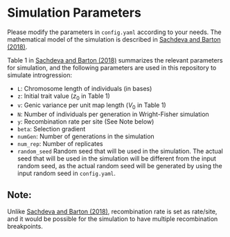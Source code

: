 # Simulation Parameters

Please modify the parameters in `config.yaml` according to your needs. The mathematical model of the simulation is described in [Sachdeva and Barton (2018)](https://doi.org/10.1534/genetics.118.301018).

Table 1 in [Sachdeva and Barton (2018)](https://doi.org/10.1534/genetics.118.301018) summarizes the relevant parameters for simulation, and the following parameters are used in this repository to simulate introgression:

- `L`: Chromosome length of individuals (in bases)
- `z`: Initial trait value ($z_0$ in Table 1)
- `v`: Genic variance per unit map length ($V_0$ in Table 1)
- `N`: Number of individuals per generation in Wright-Fisher simulation
- `y`: Recombination rate per site (See Note below)
- `beta`: Selection gradient
- `numGen`: Number of generations in the simulation
- `num_rep`: Number of replicates
- `random_seed` Random seed that will be used in the simulation. The actual seed that will be used in the simulation will be different from the input random seed, as the actual random seed will be generated by using the input random seed in `config.yaml`.

## Note:

Unlike [Sachdeva and Barton (2018)](https://doi.org/10.1534/genetics.118.301018), recombination rate is set as rate/site, and it would be possible for the simulation to have multiple recombination breakpoints.
